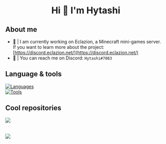 
<h1 align="center">Hi 👋 I'm Hytashi</h1>


About me
------
- :rocket: | I am currently working on Eclazion, a Minecraft mini-games server.  
If you want to learn more about the project: [https://discord.eclazion.net/](https://discord.eclazion.net/)
- :milky_way: | You can reach me on Discord:  `Hytashi#7083`


Language & tools
------
[![Languages](https://skillicons.dev/icons?i=java,c,html,css)](https://github.com/Hytashi) <br>
[![Tools](https://skillicons.dev/icons?i=mongodb,git,github,idea,vercel)](https://github.com/Hytashi)


Cool repositories
------
[![](https://github-readme-stats.vercel.app/api/pin/?username=Hytashi&repo=Frame&theme=nord)](https://github.com/Hytashi/Frame)
<br><br><br>
![](https://komarev.com/ghpvc/?username=Hytashi&style=flat-square)
